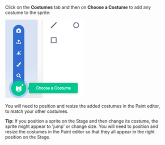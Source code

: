 Click on the **Costumes** tab and then on **Choose a Costume** to add any costume to the sprite:

![The 'Choose a Costume' icon highlighted.](images/choose-a-costume.png)

You will need to position and resize the added costumes in the Paint editor, to match your other costumes.

**Tip:** If you position a sprite on the Stage and then change its costume, the sprite might appear to 'jump' or change size. You will need to position and resize the costumes in the Paint editor so that they all appear in the right position on the Stage.


